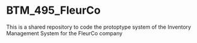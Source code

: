 # BTM_495_FleurCo
This is a shared repository to code the protoptype system of the Inventory Management System for the FleurCo company
